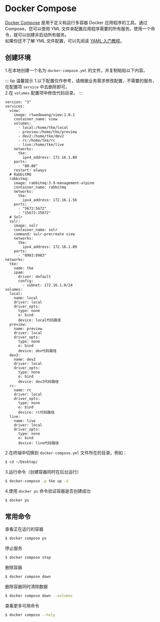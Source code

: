 # Docker Compose

[Docker Compose](https://docs.docker.com/compose/) 是用于定义和运行多容器 Docker 应用程序的工具。通过 Compose，您可以使用 YML 文件来配置应用程序需要的所有服务。使用一个命令，就可以创建并启动所有服务。
<br>
如果你还不了解 YML 文件配置，可以先阅读 [YAML 入门教程](https://www.runoob.com/w3cnote/yaml-intro.html)。

## 创建环境

1.在本地创建一个名为 `docker-compose.yml` 的文件，并复制粘贴以下内容。

::: tip 温馨提示
1.以下配置仅作参考，请根据业务需求修改配置，不需要的服务，在配置项 `service` 中去删除即可。<br>
2.在 `volumes` 配置项中修改代码目录。
:::

```yaml{2}
version: "3"
services:
  view:
    image: rtwadewang/view:1.0.1
    container_name: view
    volumes:
      - local:/home/tke/local
      - preview:/home/tke/preview
      - dev2:/home/tke/dev2
      - rc:/home/tke/rc
      - live:/home/tke/live
    networks:
      tke:
        ipv4_address: 172.16.1.80
    ports:
      - "80:80"
    restart: always
  # RabbitMQ
  rabbitmq:
    image: rabbitmq:3.9-management-alpine
    container_name: rabbitmq
    networks:
      tke:
        ipv4_address: 172.16.1.56
    ports:
      - "5672:5672"
      - "15672:15672"
  # Solr
  solr:
    image: solr
    container_name: solr
    command: solr-precreate view
    networks:
      tke:
        ipv4_address: 172.16.1.89
    ports:
      - "8983:8983"
networks:
  tke:
    name: tke
    ipam:
      driver: default
      config:
        - subnet: 172.16.1.0/24
volumes:
  local:
    name: local
    driver: local
    driver_opts:
      type: none
      o: bind
      device: local代码路径
  preview:
    name: preview
    driver: local
    driver_opts:
      type: none
      o: bind
      device: dev代码路径
  dev2:
    name: dev2
    driver: local
    driver_opts:
      type: none
      o: bind
      device: dev2代码路径
  rc:
    name: rc
    driver: local
    driver_opts:
      type: none
      o: bind
      device: rc代码路径
  live:
    name: live
    driver: local
    driver_opts:
      type: none
      o: bind
      device: live代码路径
```

2.在终端中切换到 `docker-compose.yml` 文件所在的目录。例如：
```sh
$ cd ~/Desktop/
```

3.运行命令（创建容器同时在后台运行）
```sh
$ docker-compose -p tke up -d
```

4.使用 `docker ps` 命令验证容器是否创建成功
```sh
$ docker ps
```

## 常用命令

查看正在运行的容器

```sh
$ docker compose ps
```

停止服务
```sh
$ docker compose stop
```

删除容器
```sh 
$ docker compose down
```

删除容器同时清除数据
```sh 
$ docker compose down --volumes
```

查看更多可用命令
```sh
$ docker compose --help
```